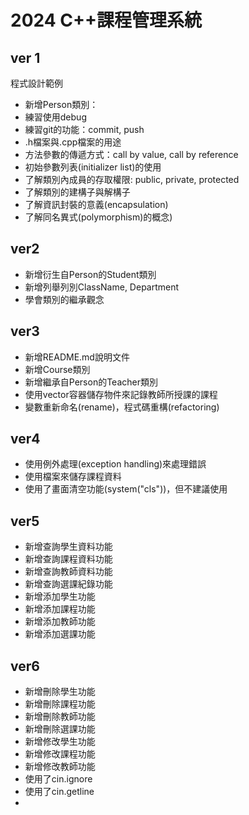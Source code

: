 # 2024 C++課程管理系統
## ver 1
程式設計範例

- 新增Person類別：
- 練習使用debug
- 練習git的功能：commit, push
- .h檔案與.cpp檔案的用途
- 方法參數的傳遞方式：call by value, call by reference
- 初始參數列表(initializer list)的使用
- 了解類別內成員的存取權限: public, private, protected
- 了解類別的建構子與解構子
- 了解資訊封裝的意義(encapsulation)
- 了解同名異式(polymorphism)的概念)

## ver2
- 新增衍生自Person的Student類別
- 新增列舉列別ClassName, Department
- 學會類別的繼承觀念

## ver3
- 新增README.md說明文件
- 新增Course類別
- 新增繼承自Person的Teacher類別
- 使用vector容器儲存物件來記錄教師所授課的課程
- 變數重新命名(rename)，程式碼重構(refactoring)

## ver4
- 使用例外處理(exception handling)來處理錯誤
- 使用檔案來儲存課程資料
- 使用了畫面清空功能(system("cls"))，但不建議使用

## ver5
- 新增查詢學生資料功能
- 新增查詢課程資料功能
- 新增查詢教師資料功能
- 新增查詢選課紀錄功能
- 新增添加學生功能
- 新增添加課程功能
- 新增添加教師功能
- 新增添加選課功能

## ver6
- 新增刪除學生功能
- 新增刪除課程功能
- 新增刪除教師功能
- 新增刪除選課功能
- 新增修改學生功能
- 新增修改課程功能
- 新增修改教師功能
- 使用了cin.ignore
- 使用了cin.getline
- 